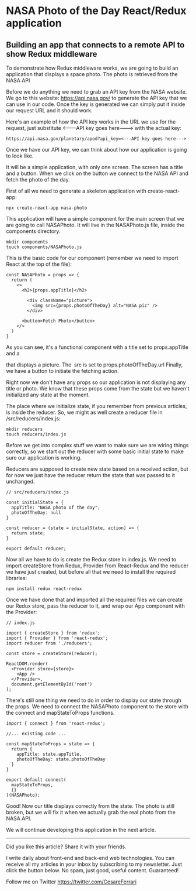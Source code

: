 # NASA Photo of the Day React/Redux application
## Building an app that connects to a remote API to show Redux middleware

To demonstrate how Redux middleware works, we are going to build an application that displays a space photo. The photo is retrieved from the NASA API

Before we do anything we need to grab an API key from the NASA website.
We go to this website: https://api.nasa.gov/ to generate the API key that we can use in our code. Once the key is generated we can simply put it inside our request URL and it should work.

Here's an example of how the API key works in the URL we use for the request, just substitute <---API key goes here---> with the actual key:

```
https://api.nasa.gov/planetary/apod?api_key=<---API key goes here--->
```

Once we have our API key, we can think about how our application is going to look like.

It will be a simple application, with only one screen. The screen has a title and a button. When we click on the button we connect to the NASA API and fetch the photo of the day.

First of all we need to generate a skeleton application with create-react-app:

```
npx create-react-app nasa-photo 
```

This application will have a simple component for the main screen that we are going to call NASAPhoto. It will live in the NASAPhoto.js file, inside the components directory.

```
mkdir components
touch components/NASAPhoto.js
```

This is the basic code for our component (remember we need to import React at
the top of the file):

```
const NASAPhoto = props => {
  return (
    <>
      <h2>{props.appTitle}</h2>

        <div className="picture">
          <img src={props.photoOfTheDay} alt="NASA pic" />
        </div>

      <button>Fetch Photo</button>
    </>
  )
}
```

As you can see, it's a functional component with a title set to props.appTitle and a <div> that displays a picture.
The <img> src is set to props.photoOfTheDay.url
Finally, we have a button to initiate the fetching action.

Right now we don't have any props so our application is not displaying any title or photo. We know that these props come from the state but we haven't initialized any state at the moment.

The place where we initialize state, if you remember from previous articles, is inside the reducer. So, we might as well create a reducer file in /src/reducers/index.js:

```
mkdir reducers
touch reducers/index.js
```

Before we get into complex stuff we want to make sure we are wiring things
correctly, so we start out the reducer with some basic initial state to make sure our application is working. 

Reducers are supposed to create new state based on a received action, but for now we just have the reducer return the state that was passed to it unchanged.

```
// src/reducers/index.js

const initialState = { 
  appTitle: "NASA photo of the day",
  photoOfTheDay: null
}

const reducer = (state = initialState, action) => {
  return state;
}

export default reducer;
```

Now all we have to do is create the Redux store in index.js.
We need to import createStore from Redux, Provider from React-Redux and the reducer we have just created, but before all that we need to install the required libraries:

```
npm install redux react-redux
```

Once we have done that and imported all the required files we can create our Redux store, pass the reducer to it, and wrap our App component with the Provider:

```
// index.js

import { createStore } from 'redux';
import { Provider } from 'react-redux';
import reducer from './reducers';

const store = createStore(reducer);

ReactDOM.render(
  <Provider store={store}>
    <App />
  </Provider>,
  document.getElementById('root')
);

```

There's still one thing we need to do in order to display our state through the props. We need to connect the NASAPhoto component to the store with the connect and mapStateToProps functions.


```
import { connect } from 'react-redux';

//... existing code ...

const mapStateToProps = state => {
  return {
    appTitle: state.appTitle,
    photoOfTheDay: state.photoOfTheDay
  }
}

export default connect(
  mapStateToProps,
  {}
)(NASAPhoto);

```

Good! Now our title displays correctly from the state.
The photo is still broken, but we will fix it when we actually grab the real photo from the NASA API.

We will continue developing this application in the next article.

---

Did you like this article?  Share it with your friends. 

I write daily about front-end and back-end web technologies. 
You can receive all my articles in your inbox by subscribing to my newsletter. Just click the button below. No spam, just good, useful content. Guaranteed!

Follow me on Twitter
https://twitter.com/CesareFerrari
